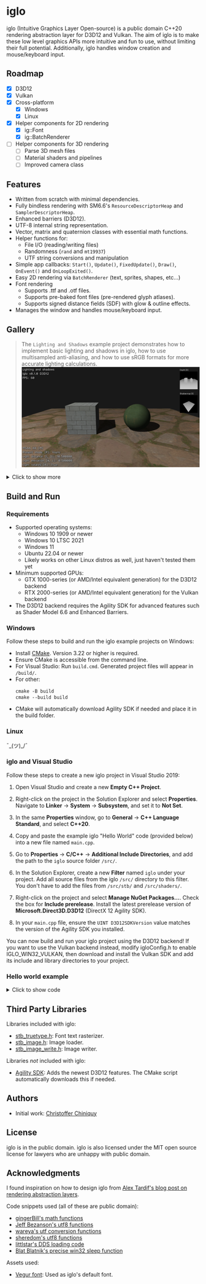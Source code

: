 # iglo

iglo (Intuitive Graphics Layer Open-source) is a public domain C++20 rendering abstraction layer for D3D12 and Vulkan. The aim of iglo is to make these low level graphics APIs more intuitive and fun to use, without limiting their full potential. Additionally, iglo handles window creation and mouse/keyboard input.

## Roadmap

- [x] D3D12
- [x] Vulkan
- [x] Cross-platform
  - [x] Windows
  - [x] Linux
- [x] Helper components for 2D rendering
  -  [x] ig::Font
  -  [x] ig::BatchRenderer
- [ ] Helper components for 3D rendering
  -  [ ] Parse 3D mesh files
  -  [ ] Material shaders and pipelines
  -  [ ] Improved camera class

## Features

- Written from scratch with minimal dependencies.
- Fully bindless rendering with SM6.6's `ResourceDescriptorHeap` and `SamplerDescriptorHeap`.
- Enhanced barriers (D3D12).
- UTF-8 internal string representation.
- Vector, matrix and quaternion classes with essential math functions.
- Helper functions for:
  - File I/O (reading/writing files)
  - Randomness (`rand` and `mt19937`)
  - UTF string conversions and manipulation
- Simple app callbacks: `Start()`, `Update()`, `FixedUpdate()`, `Draw()`, `OnEvent()` and `OnLoopExited()`.
- Easy 2D rendering via `BatchRenderer` (text, sprites, shapes, etc...)
- Font rendering
  - Supports .ttf and .otf files.
  - Supports pre-baked font files (pre-rendered glyph atlases).
  - Supports signed distance fields (SDF) with glow & outline effects.
- Manages the window and handles mouse/keyboard input.

## Gallery

> The `Lighting and Shadows` example project demonstrates how to implement basic lighting and shadows in iglo, how to use multisampled anti-aliasing, and how to use sRGB formats for more accurate lighting calculations.
![](images/example-projects/LightingAndShadows.png)

<details>
<summary>Click to show more</summary>

> The `Camera and Skybox` example project demonstrates how to use the `ig::BaseCamera` class and how to render a skybox. It also shows how you can use instancing to render models (cubes in this case).
![](images/example-projects/CameraAndSkybox.png)

> The `Hello BatchRenderer` example project demonstrates how to use the `ig::BatchRenderer` class to render various types of 2D geometry.
![](images/example-projects/HelloBatchRenderer1.png)
![](images/example-projects/HelloBatchRenderer2.png)
![](images/example-projects/HelloBatchRenderer3.png)
![](images/example-projects/HelloBatchRenderer4.png)
![](images/example-projects/HelloBatchRenderer5.png)
![](images/example-projects/HelloBatchRenderer6.png)
![](images/example-projects/HelloBatchRenderer7.png)

> The `Hello cube` and `Hello world` example projects.
![](images/example-projects/HelloCube.png)
![](images/example-projects/HelloWorld.png)

</details>

## Build and Run

### Requirements

- Supported operating systems:
  - Windows 10 1909 or newer
  - Windows 10 LTSC 2021
  - Windows 11
  - Ubuntu 22.04 or newer
  - Likely works on other Linux distros as well, just haven't tested them yet
- Minimum supported GPUs:
  - GTX 1000-series (or AMD/Intel equivalent generation) for the D3D12 backend
  - RTX 2000-series (or AMD/Intel equivalent generation) for the Vulkan backend
- The D3D12 backend requires the Agility SDK for advanced features such as Shader Model 6.6 and Enhanced Barriers.

### Windows

Follow these steps to build and run the iglo example projects on Windows:

- Install [CMake](https://cmake.org/download/). Version 3.22 or higher is required.
- Ensure CMake is accessible from the command line. 
- For Visual Studio: Run `build.cmd`. Generated project files will appear in `/build/`. 
- For other:
  ```
  cmake -B build
  cmake --build build
  ```
- CMake will automatically download Agility SDK if needed and place it in the build folder.

### Linux

¯\_(ツ)_/¯

### iglo and Visual Studio

Follow these steps to create a new iglo project in Visual Studio 2019:  

1. Open Visual Studio and create a new **Empty C++ Project**.  

2. Right-click on the project in the Solution Explorer and select **Properties**. Navigate to **Linker** → **System** → **Subsystem**, and set it to **Not Set**.  

3. In the same **Properties** window, go to **General** → **C++ Language Standard**, and select **C++20**.  

4. Copy and paste the example iglo "Hello World" code (provided below) into a new file named `main.cpp`.  

5. Go to **Properties** → **C/C++** → **Additional Include Directories**, and add the path to the `iglo` source folder `/src/`.  

6. In the Solution Explorer, create a new **Filter** named `iglo` under your project. Add all source files from the iglo `/src/` directory to this filter. You don't have to add the files from `/src/stb/` and `/src/shaders/`. 

7. Right-click on the project and select **Manage NuGet Packages...**. Check the box for **Include prerelease**. Install the latest prerelease version of **Microsoft.Direct3D.D3D12** (DirectX 12 Agility SDK).  

8. In your `main.cpp` file, ensure the `UINT D3D12SDKVersion` value matches the version of the Agility SDK you installed.  

You can now build and run your iglo project using the D3D12 backend!
If you want to use the Vulkan backend instead, modify igloConfig.h to enable IGLO_WIN32_VULKAN, then download and install the Vulkan SDK and add its include and library directories to your project.

### Hello world example

<details>
<summary>Click to show code</summary>

```
#include "iglo.h"
#include "iglo_font.h"
#include "iglo_batch_renderer.h"
#include "iglo_main_loop.h"

#ifdef IGLO_D3D12
// Agility SDK path and version. Support for enhanced barriers and shader model 6.6 is required.
extern "C" { __declspec(dllexport) extern const UINT D3D12SDKVersion = 715; }
extern "C" { __declspec(dllexport) extern const char* D3D12SDKPath = ".\\D3D12\\"; }
#endif

class App
{
public:

    void Run()
    {
        if (context.Load(
            ig::WindowSettings
            {
                .title = "Hello world!",
                .width = 640,
                .height = 480,
            },
            ig::RenderSettings
            {
                .presentMode = ig::PresentMode::Vsync,
            }))
        {
            mainloop.Run(context,
                std::bind(&App::Start, this),
                std::bind(&App::OnLoopExited, this),
                std::bind(&App::Draw, this),
                std::bind(&App::Update, this, std::placeholders::_1),
                std::bind(&App::FixedUpdate, this),
                std::bind(&App::OnEvent, this, std::placeholders::_1));
        }
    }

private:

    ig::IGLOContext context; // IGLOContext must be declared first so it gets unloaded last
    ig::CommandList cmd;
    ig::Font defaultFont;
    ig::BatchRenderer r;
    ig::MainLoop mainloop;

    void Start()
    {
        cmd.Load(context, ig::CommandListType::Graphics);

        cmd.Begin();
        {
            defaultFont.LoadAsPrebaked(context, cmd, ig::GetDefaultFont()); // Load embedded prebaked font
            r.Load(context, cmd, context.GetBackBufferRenderTargetDesc());
        }
        cmd.End();

        // Submit work to the GPU and wait for the work to complete before proceeding
        context.WaitForCompletion(context.Submit(cmd));
    }

    void OnLoopExited()
    {
        // Wait for GPU to finish all remaining work before unloading resources
        context.WaitForIdleDevice();
    }

    // Called once per frame.
    void Update(double elapsedSeconds)
    {
    }

    // Called at a fixed timestep.
    // This frame-rate–independent callback lets you decouple game physics from the visual frame rate.
    void FixedUpdate()
    {
    }

    void OnEvent(ig::Event e)
    {
        if (e.type == ig::EventType::CloseRequest)
        {
            mainloop.Quit();
            return;
        }
    }

    void Draw()
    {
        cmd.Begin();
        {
            // The back buffer will now be used as a render target
            cmd.AddTextureBarrier(context.GetBackBuffer(), ig::SimpleBarrier::Discard, ig::SimpleBarrier::RenderTarget);
            cmd.FlushBarriers();

            cmd.SetRenderTarget(&context.GetBackBuffer());
            cmd.SetViewport((float)context.GetWidth(), (float)context.GetHeight());
            cmd.SetScissorRectangle(context.GetWidth(), context.GetHeight());
            cmd.ClearColor(context.GetBackBuffer(), ig::Colors::Black);

            r.Begin(cmd);
            {
                r.DrawString(64, 64, "Hello world!", defaultFont, ig::Colors::Green);
            }
            r.End();

            // The back buffer will now be used to present
            cmd.AddTextureBarrier(context.GetBackBuffer(), ig::SimpleBarrier::RenderTarget, ig::SimpleBarrier::Present);
            cmd.FlushBarriers();
        }
        cmd.End();

        context.Submit(cmd);
        context.Present();
    }

};

#ifdef _WIN32
int WINAPI WinMain(HINSTANCE hInstance, HINSTANCE hPrevInst, LPSTR lpCmdLine, int nShow)
#else
int main(int argc, char** argv)
#endif
{
    std::unique_ptr<App> app = std::make_unique<App>();
    app->Run();
    app = nullptr; // All resources get unloaded when the destructor is called
    return 0;
}
```

</details>

## Third Party Libraries

Libraries included with iglo:
- [stb_truetype.h](https://github.com/nothings/stb/): Font text rasterizer.
- [stb_image.h](https://github.com/nothings/stb/): Image loader.
- [stb_image_write.h](https://github.com/nothings/stb/): Image writer.

Libraries *not* included with iglo:
- [Agility SDK](https://devblogs.microsoft.com/directx/directx12agility/): Adds the newest D3D12 features. The CMake script automatically downloads this if needed.

## Authors

- Initial work: [Christoffer Chiniquy](https://github.com/c-chiniquy)

## License

iglo is in the public domain. iglo is also licensed under the MIT open source license for lawyers who are unhappy with public domain.

## Acknowledgments

I found inspiration on how to design iglo from [Alex Tardif's blog post on rendering abstraction layers](https://alextardif.com/RenderingAbstractionLayers.html).

Code snippets used (all of these are public domain):
- [gingerBill's math functions](https://github.com/gingerBill/gb/blob/master/gb_math.h)
- [Jeff Bezanson's utf8 functions](https://github.com/JeffBezanson/cutef8/blob/master/utf8.c)
- [wareya's utf conversion functions](https://github.com/wareya/unishim/blob/master/unishim.h)
- [sheredom's utf8 functions](https://github.com/sheredom/utf8.h/blob/master/utf8.h)
- [littlstar's DDS loading code](https://github.com/littlstar/soil/)
- [Blat Blatnik's precise win32 sleep function](https://github.com/blat-blatnik/Snippets/blob/main/precise_sleep.c)

Assets used:
- [Vegur font](https://www.fontspace.com/vegur-font-f7408): Used as iglo's default font.
